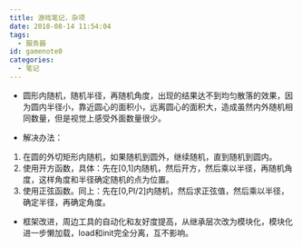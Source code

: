 ```yaml
---
title: 游戏笔记，杂项
date: 2018-08-14 11:54:04
tags:
  - 服务器
id: gamenote0
categories:
  - 笔记
---
```


- 圆形内随机，随机半径，再随机角度，出现的结果达不到均匀散落的效果，因为圆内半径小，靠近圆心的面积小，远离圆心的面积大，造成虽然内外随机相同数量，但是视觉上感受外面数量很少。

-  解决办法：

1. 在圆的外切矩形内随机，如果随机到圆外，继续随机，直到随机到圆内。
2.  使用开方函数，具体：先在[0,1]内随机，然后开方，然后乘以半径，再随机角度，这样角度和半径确定随机的点为位置。
3.  使用正弦函数。同上：先在[0,PI/2]内随机，然后求正弦值，然后乘以半径，确定半径，再确定角度。 

- 框架改进，周边工具的自动化和友好度提高，从继承层次改为模块化，模块化进一步懒加载，load和init完全分离，互不影响。

